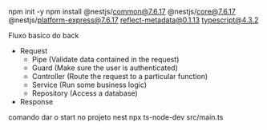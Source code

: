 npm init -y
npm install @nestjs/common@7.6.17 @nestjs/core@7.6.17 @nestjs/platform-express@7.6.17 reflect-metadata@0.1.13 typescript@4.3.2


Fluxo basico do back
- Request
    - Pipe (Validate data contained in the request)
    - Guard (Make sure the user is authenticated)
    - Controller (Route the request to a particular function)
    - Service (Run some business logic)
    - Repository (Access a database)
- Response

comando dar o start no projeto nest
npx ts-node-dev src/main.ts